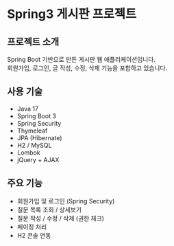 # Spring3 게시판 프로젝트

## 프로젝트 소개
Spring Boot 기반으로 만든 게시판 웹 애플리케이션입니다.  
회원가입, 로그인, 글 작성, 수정, 삭제 기능을 포함하고 있습니다.

##  사용 기술
- Java 17
- Spring Boot 3
- Spring Security
- Thymeleaf
- JPA (Hibernate)
- H2 / MySQL
- Lombok
- jQuery + AJAX

##  주요 기능
- 회원가입 및 로그인 (Spring Security)
- 질문 목록 조회 / 상세보기
- 질문 작성 / 수정 / 삭제 (권한 체크)
- 페이징 처리
- H2 콘솔 연동


